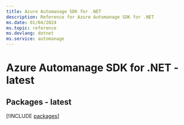```yaml
---
title: Azure Automanage SDK for .NET
description: Reference for Azure Automanage SDK for .NET
ms.date: 01/04/2024
ms.topic: reference
ms.devlang: dotnet
ms.service: automanage
---
```

# Azure Automanage SDK for .NET - latest
## Packages - latest
[!INCLUDE [packages](automanage-index.md)]